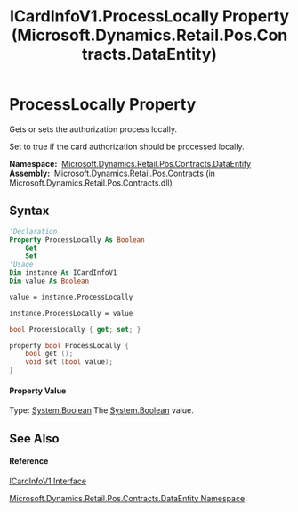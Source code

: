 ﻿---
title: ICardInfoV1.ProcessLocally Property  (Microsoft.Dynamics.Retail.Pos.Contracts.DataEntity)
TOCTitle: ProcessLocally Property
ms:assetid: P:Microsoft.Dynamics.Retail.Pos.Contracts.DataEntity.ICardInfoV1.ProcessLocally
ms:mtpsurl: https://technet.microsoft.com/en-us/library/microsoft.dynamics.retail.pos.contracts.dataentity.icardinfov1.processlocally(v=AX.60)
ms:contentKeyID: 47128253
ms.date: 05/18/2015
mtps_version: v=AX.60
f1_keywords:
- Microsoft.Dynamics.Retail.Pos.Contracts.DataEntity.ICardInfoV1.ProcessLocally
dev_langs:
- CSharp
- C++
- VB
---

# ProcessLocally Property

Gets or sets the authorization process locally.

Set to true if the card authorization should be processed locally.

**Namespace:**  [Microsoft.Dynamics.Retail.Pos.Contracts.DataEntity](microsoft-dynamics-retail-pos-contracts-dataentity-namespace.md)  
**Assembly:**  Microsoft.Dynamics.Retail.Pos.Contracts (in Microsoft.Dynamics.Retail.Pos.Contracts.dll)

## Syntax

``` vb
'Declaration
Property ProcessLocally As Boolean
    Get
    Set
'Usage
Dim instance As ICardInfoV1
Dim value As Boolean

value = instance.ProcessLocally

instance.ProcessLocally = value
```

``` csharp
bool ProcessLocally { get; set; }
```

``` c++
property bool ProcessLocally {
    bool get ();
    void set (bool value);
}
```

#### Property Value

Type: [System.Boolean](https://technet.microsoft.com/en-us/library/a28wyd50\(v=ax.60\))  
The [System.Boolean](https://technet.microsoft.com/en-us/library/a28wyd50\(v=ax.60\)) value.  

## See Also

#### Reference

[ICardInfoV1 Interface](icardinfov1-interface-microsoft-dynamics-retail-pos-contracts-dataentity.md)

[Microsoft.Dynamics.Retail.Pos.Contracts.DataEntity Namespace](microsoft-dynamics-retail-pos-contracts-dataentity-namespace.md)

